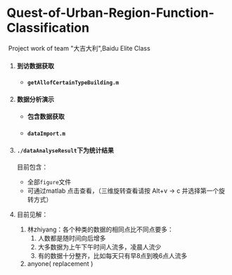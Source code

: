 # Quest-of-Urban-Region-Function-Classification

​	Project work of team "大吉大利",Baidu Elite Class

1. #### 到访数据获取

   - #### `getAllofCertainTypeBuilding.m`

2. #### 数据分析演示

   - #### 包含数据获取

   - #### `dataImport.m`

3. #### `./dataAnalyseResult`下为统计结果

   目前包含：

   - 全部`figure`文件
   - 可通过matlab 点击查看，（三维旋转查看请按 Alt+v   ->   c   并选择第一个旋转方式）

4. 目前见解：

   1. 林zhiyang：各个种类的数据的相同点比不同点要多：
      1. 人数都是随时间向后增多
      2. 大多数据为上午下午时间人流多，凌晨人流少
      3. 有的数据十分整齐，比如每天只有早8点到晚6点人流多
   2. anyone( replacement )